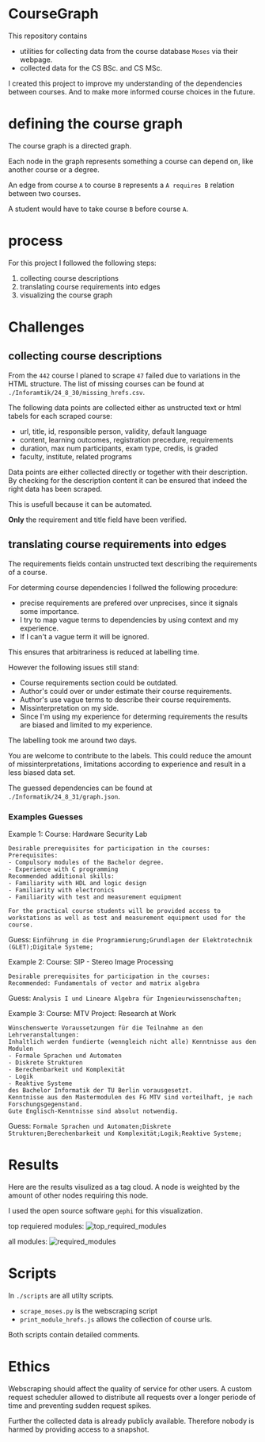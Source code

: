 # CourseGraph
This repository contains 
- utilities for collecting data from the course database `Moses` via their webpage.
- collected data for the CS BSc. and CS MSc.

I created this project to improve my understanding of the dependencies between courses.
And to make more informed course choices in the future.

# defining the course graph
The course graph is a directed graph.

Each node in the graph represents something a course can depend on, like another course or a degree.

An edge from course `A` to  course `B` represents a `A requires B` relation between two courses.

A student would have to take course `B` before course `A`.

# process
For this project I followed the following steps:
1. collecting course descriptions
2. translating course requirements into edges
3. visualizing the course graph

# Challenges

## collecting course descriptions
From the `442` course I planed to scrape `47` failed due to variations in the HTML structure.
The list of missing courses can be found at `./Inforamtik/24_8_30/missing_hrefs.csv`.


The following data points are collected either as unstructed text or html tabels for each scraped course:
- url, title, id, responsible person, validity, default language
- content, learning outcomes, registration precedure, requirements
- duration, max num participants, exam type, credis, is graded
- faculty, institute, related programs


Data points are either collected directly or together with their description. 
By checking for the description content it can be ensured that indeed the right data has been scraped.


This is usefull because it can be automated.

**Only** the requirement and title field have been verified.


## translating course requirements into edges
The requirements fields contain unstructed text describing the requirements of a course.


For determing course dependencies I follwed the following procedure:
- precise requirements are prefered over unprecises, since it signals some importance.
- I try to map vague terms to dependencies by using context and my experience.
- If I can't a vague term it will be ignored.

This ensures that arbitrariness is reduced at labelling time.


However the following issues still stand:
- Course requirements section could be outdated.
- Author's could over or under estimate their course requirements. 
- Author's use vague terms to describe their course requirements.
- Missinterpretation on my side.
- Since I'm using my experience for determing requirements the results are biased and limited to my experience.
 
The labelling took me around two days.

You are welcome to contribute to the labels.
This could reduce the amount of missinterpretations, limitations according to experience and result in a less biased data set.

The guessed dependencies can be found at `./Informatik/24_8_31/graph.json`.


### Examples Guesses

Example 1:
Course: Hardware Security Lab
```
Desirable prerequisites for participation in the courses:
Prerequisites:
- Compulsory modules of the Bachelor degree.
- Experience with C programming
Recommended additional skills:
- Familiarity with HDL and logic design
- Familiarity with electronics
- Familiarity with test and measurement equipment

For the practical course students will be provided access to workstations as well as test and measurement equipment used for the course.
```
Guess: `Einführung in die Programmierung;Grundlagen der Elektrotechnik (GLET);Digitale Systeme;`

Example 2:
Course: SIP - Stereo Image Processing
```
Desirable prerequisites for participation in the courses:
Recommended: Fundamentals of vector and matrix algebra
```
Guess: `Analysis I und Lineare Algebra für Ingenieurwissenschaften;`

Example 3:
Course: MTV Project: Research at Work
```
Wünschenswerte Voraussetzungen für die Teilnahme an den Lehrveranstaltungen:
Inhaltlich werden fundierte (wenngleich nicht alle) Kenntnisse aus den Modulen 
- Formale Sprachen und Automaten
- Diskrete Strukturen
- Berechenbarkeit und Komplexität
- Logik
- Reaktive Systeme
des Bachelor Informatik der TU Berlin vorausgesetzt.
Kenntnisse aus den Mastermodulen des FG MTV sind vorteilhaft, je nach Forschungsgegenstand. 
Gute Englisch-Kenntnisse sind absolut notwendig.
```
Guess: `Formale Sprachen und Automaten;Diskrete Strukturen;Berechenbarkeit und Komplexität;Logik;Reaktive Systeme;`


# Results

Here are the results visulized as a tag cloud. 
A node is weighted by the amount of other nodes requiring this node.

I used the open source software `gephi` for this visualization. 

top requiered modules:
![top_required_modules](https://github.com/user-attachments/assets/aacfaa38-56a2-4310-be54-b38ea2a8a09d)

all modules:
![required_modules](https://github.com/user-attachments/assets/dc825915-2c1f-43c6-be2b-c6ba5fc875c8)


# Scripts
In `./scripts` are all utilty scripts.
- `scrape_moses.py` is the webscraping script
- `print_module_hrefs.js` allows the collection of course urls. 

Both scripts contain detailed comments.

# Ethics
Webscraping should affect the quality of service for other users.
A custom request scheduler allowed to distribute all requests over a longer periode of time and preventing sudden request spikes.

Further the collected data is already publicly available.
Therefore nobody is harmed by providing access to a snapshot.
